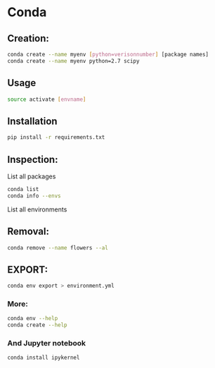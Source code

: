 # Conda
## Creation:
```bash
conda create --name myenv [python=verisonnumber] [package names]
conda create --name myenv python=2.7 scipy
```
## Usage

```bash
source activate [envname]
```

## Installation

```bash
pip install -r requirements.txt
```

## Inspection:

List all packages
```bash
conda list
conda info --envs
```
List all environments

## Removal:
```bash
conda remove --name flowers --al
```

## EXPORT:
```bash
conda env export > environment.yml
```

### More:
```bash
conda env --help
conda create --help
```

### And Jupyter notebook
```bash
conda install ipykernel
```

